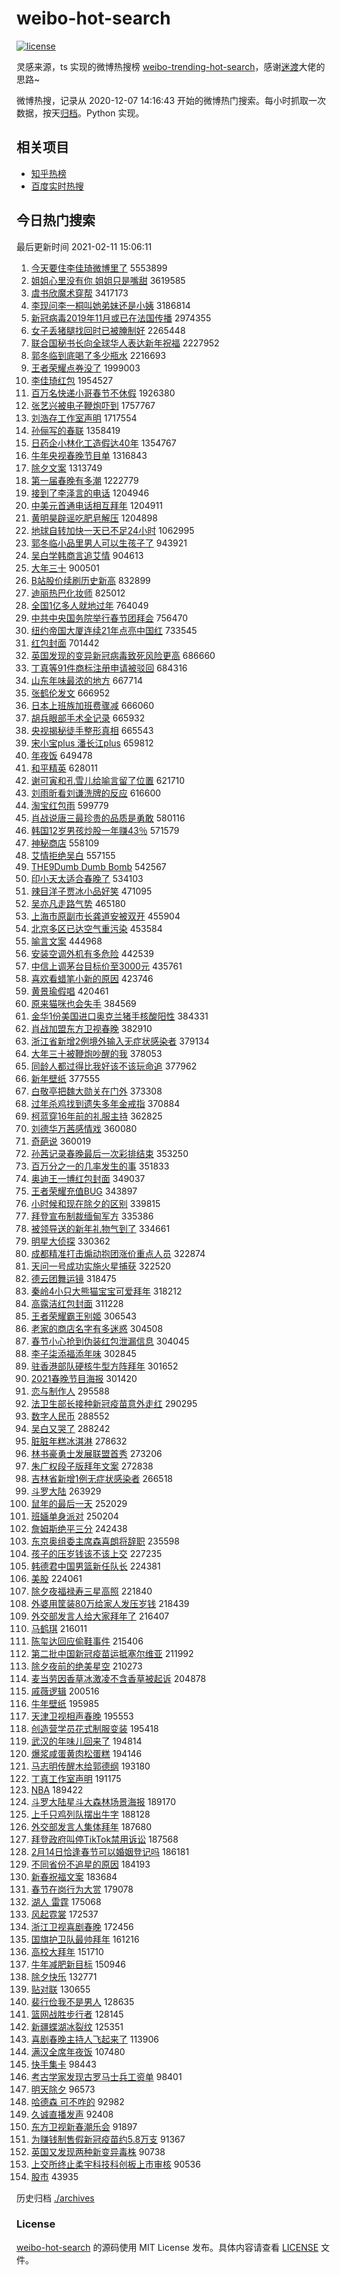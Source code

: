 # weibo-hot-search

[![license](https://img.shields.io/github/license/Arrackisarookie/weibo-hot-search)](https://github.com/Arrackisarookie/weibo-hot-search/blob/master/LICENSE)

灵感来源，ts 实现的微博热搜榜 [weibo-trending-hot-search](https://github.com/justjavac/weibo-trending-hot-search)，感谢[迷渡](https://github.com/justjavac)大佬的思路~

微博热搜，记录从 2020-12-07 14:16:43 开始的微博热门搜索。每小时抓取一次数据，按天[归档](./archives)。Python 实现。

## 相关项目
+ [知乎热榜](https://github.com/Arrackisarookie/zhihu-top-search)
+ [百度实时热搜](https://github.com/Arrackisarookie/baidu-hot-search)

## 今日热门搜索

<!-- Rank Begin -->

最后更新时间 2021-02-11 15:06:11

1. [今天要住李佳琦微博里了](https://s.weibo.com/weibo?q=%E4%BB%8A%E5%A4%A9%E8%A6%81%E4%BD%8F%E6%9D%8E%E4%BD%B3%E7%90%A6%E5%BE%AE%E5%8D%9A%E9%87%8C%E4%BA%86&Refer=top) 5553899
1. [姐姐心里没有你 姐姐只是嘴甜](https://s.weibo.com/weibo?q=%E5%A7%90%E5%A7%90%E5%BF%83%E9%87%8C%E6%B2%A1%E6%9C%89%E4%BD%A0%20%E5%A7%90%E5%A7%90%E5%8F%AA%E6%98%AF%E5%98%B4%E7%94%9C&Refer=top) 3619585
1. [虞书欣魔术穿帮](https://s.weibo.com/weibo?q=%23%E8%99%9E%E4%B9%A6%E6%AC%A3%E9%AD%94%E6%9C%AF%E7%A9%BF%E5%B8%AE%23&Refer=top) 3417173
1. [李现问李一桐叫她弟妹还是小姨](https://s.weibo.com/weibo?q=%E6%9D%8E%E7%8E%B0%E9%97%AE%E6%9D%8E%E4%B8%80%E6%A1%90%E5%8F%AB%E5%A5%B9%E5%BC%9F%E5%A6%B9%E8%BF%98%E6%98%AF%E5%B0%8F%E5%A7%A8&Refer=top) 3186814
1. [新冠病毒2019年11月或已在法国传播](https://s.weibo.com/weibo?q=%23%E6%96%B0%E5%86%A0%E7%97%85%E6%AF%922019%E5%B9%B411%E6%9C%88%E6%88%96%E5%B7%B2%E5%9C%A8%E6%B3%95%E5%9B%BD%E4%BC%A0%E6%92%AD%23&Refer=top) 2974355
1. [女子丢猪腿找回时已被腌制好](https://s.weibo.com/weibo?q=%23%E5%A5%B3%E5%AD%90%E4%B8%A2%E7%8C%AA%E8%85%BF%E6%89%BE%E5%9B%9E%E6%97%B6%E5%B7%B2%E8%A2%AB%E8%85%8C%E5%88%B6%E5%A5%BD%23&Refer=top) 2265448
1. [联合国秘书长向全球华人表达新年祝福](https://s.weibo.com/weibo?q=%23%E8%81%94%E5%90%88%E5%9B%BD%E7%A7%98%E4%B9%A6%E9%95%BF%E5%90%91%E5%85%A8%E7%90%83%E5%8D%8E%E4%BA%BA%E8%A1%A8%E8%BE%BE%E6%96%B0%E5%B9%B4%E7%A5%9D%E7%A6%8F%23&Refer=top) 2227952
1. [郭冬临到底喝了多少瓶水](https://s.weibo.com/weibo?q=%E9%83%AD%E5%86%AC%E4%B8%B4%E5%88%B0%E5%BA%95%E5%96%9D%E4%BA%86%E5%A4%9A%E5%B0%91%E7%93%B6%E6%B0%B4&Refer=top) 2216693
1. [王者荣耀点券没了](https://s.weibo.com/weibo?q=%23%E7%8E%8B%E8%80%85%E8%8D%A3%E8%80%80%E7%82%B9%E5%88%B8%E6%B2%A1%E4%BA%86%23&Refer=top) 1999003
1. [李佳琦红包](https://s.weibo.com/weibo?q=%E6%9D%8E%E4%BD%B3%E7%90%A6%E7%BA%A2%E5%8C%85&Refer=top) 1954527
1. [百万名快递小哥春节不休假](https://s.weibo.com/weibo?q=%23%E7%99%BE%E4%B8%87%E5%90%8D%E5%BF%AB%E9%80%92%E5%B0%8F%E5%93%A5%E6%98%A5%E8%8A%82%E4%B8%8D%E4%BC%91%E5%81%87%23&Refer=top) 1926380
1. [张艺兴被电子鞭炮吓到](https://s.weibo.com/weibo?q=%23%E5%BC%A0%E8%89%BA%E5%85%B4%E8%A2%AB%E7%94%B5%E5%AD%90%E9%9E%AD%E7%82%AE%E5%90%93%E5%88%B0%23&Refer=top) 1757767
1. [刘浩存工作室声明](https://s.weibo.com/weibo?q=%23%E5%88%98%E6%B5%A9%E5%AD%98%E5%B7%A5%E4%BD%9C%E5%AE%A4%E5%A3%B0%E6%98%8E%23&Refer=top) 1717554
1. [孙俪写的春联](https://s.weibo.com/weibo?q=%E5%AD%99%E4%BF%AA%E5%86%99%E7%9A%84%E6%98%A5%E8%81%94&Refer=top) 1358419
1. [日药企小林化工造假达40年](https://s.weibo.com/weibo?q=%23%E6%97%A5%E8%8D%AF%E4%BC%81%E5%B0%8F%E6%9E%97%E5%8C%96%E5%B7%A5%E9%80%A0%E5%81%87%E8%BE%BE40%E5%B9%B4%23&Refer=top) 1354767
1. [牛年央视春晚节目单](https://s.weibo.com/weibo?q=%23%E7%89%9B%E5%B9%B4%E5%A4%AE%E8%A7%86%E6%98%A5%E6%99%9A%E8%8A%82%E7%9B%AE%E5%8D%95%23&Refer=top) 1316843
1. [除夕文案](https://s.weibo.com/weibo?q=%E9%99%A4%E5%A4%95%E6%96%87%E6%A1%88&Refer=top) 1313749
1. [第一届春晚有多潮](https://s.weibo.com/weibo?q=%23%E7%AC%AC%E4%B8%80%E5%B1%8A%E6%98%A5%E6%99%9A%E6%9C%89%E5%A4%9A%E6%BD%AE%23&Refer=top) 1222779
1. [接到了李泽言的电话](https://s.weibo.com/weibo?q=%E6%8E%A5%E5%88%B0%E4%BA%86%E6%9D%8E%E6%B3%BD%E8%A8%80%E7%9A%84%E7%94%B5%E8%AF%9D&Refer=top) 1204946
1. [中美元首通电话相互拜年](https://s.weibo.com/weibo?q=%E4%B8%AD%E7%BE%8E%E5%85%83%E9%A6%96%E9%80%9A%E7%94%B5%E8%AF%9D%E7%9B%B8%E4%BA%92%E6%8B%9C%E5%B9%B4&Refer=top) 1204911
1. [黄明昊辟谣吃肥皂解压](https://s.weibo.com/weibo?q=%E9%BB%84%E6%98%8E%E6%98%8A%E8%BE%9F%E8%B0%A3%E5%90%83%E8%82%A5%E7%9A%82%E8%A7%A3%E5%8E%8B&Refer=top) 1204898
1. [地球自转加快一天已不足24小时](https://s.weibo.com/weibo?q=%23%E5%9C%B0%E7%90%83%E8%87%AA%E8%BD%AC%E5%8A%A0%E5%BF%AB%E4%B8%80%E5%A4%A9%E5%B7%B2%E4%B8%8D%E8%B6%B324%E5%B0%8F%E6%97%B6%23&Refer=top) 1062995
1. [郭冬临小品里男人可以生孩子了](https://s.weibo.com/weibo?q=%23%E9%83%AD%E5%86%AC%E4%B8%B4%E5%B0%8F%E5%93%81%E9%87%8C%E7%94%B7%E4%BA%BA%E5%8F%AF%E4%BB%A5%E7%94%9F%E5%AD%A9%E5%AD%90%E4%BA%86%23&Refer=top) 943921
1. [吴白学韩商言追艾情](https://s.weibo.com/weibo?q=%E5%90%B4%E7%99%BD%E5%AD%A6%E9%9F%A9%E5%95%86%E8%A8%80%E8%BF%BD%E8%89%BE%E6%83%85&Refer=top) 904613
1. [大年三十](https://s.weibo.com/weibo?q=%E5%A4%A7%E5%B9%B4%E4%B8%89%E5%8D%81&Refer=top) 900501
1. [B站股价续刷历史新高](https://s.weibo.com/weibo?q=B%E7%AB%99%E8%82%A1%E4%BB%B7%E7%BB%AD%E5%88%B7%E5%8E%86%E5%8F%B2%E6%96%B0%E9%AB%98&Refer=top) 832899
1. [迪丽热巴化妆师](https://s.weibo.com/weibo?q=%23%E8%BF%AA%E4%B8%BD%E7%83%AD%E5%B7%B4%E5%8C%96%E5%A6%86%E5%B8%88%23&Refer=top) 825012
1. [全国1亿多人就地过年](https://s.weibo.com/weibo?q=%23%E5%85%A8%E5%9B%BD1%E4%BA%BF%E5%A4%9A%E4%BA%BA%E5%B0%B1%E5%9C%B0%E8%BF%87%E5%B9%B4%23&Refer=top) 764049
1. [中共中央国务院举行春节团拜会](https://s.weibo.com/weibo?q=%23%E4%B8%AD%E5%85%B1%E4%B8%AD%E5%A4%AE%E5%9B%BD%E5%8A%A1%E9%99%A2%E4%B8%BE%E8%A1%8C%E6%98%A5%E8%8A%82%E5%9B%A2%E6%8B%9C%E4%BC%9A%23&Refer=top) 756470
1. [纽约帝国大厦连续21年点亮中国红](https://s.weibo.com/weibo?q=%23%E7%BA%BD%E7%BA%A6%E5%B8%9D%E5%9B%BD%E5%A4%A7%E5%8E%A6%E8%BF%9E%E7%BB%AD21%E5%B9%B4%E7%82%B9%E4%BA%AE%E4%B8%AD%E5%9B%BD%E7%BA%A2%23&Refer=top) 733545
1. [红包封面](https://s.weibo.com/weibo?q=%E7%BA%A2%E5%8C%85%E5%B0%81%E9%9D%A2&Refer=top) 701442
1. [英国发现的变异新冠病毒致死风险更高](https://s.weibo.com/weibo?q=%23%E8%8B%B1%E5%9B%BD%E5%8F%91%E7%8E%B0%E7%9A%84%E5%8F%98%E5%BC%82%E6%96%B0%E5%86%A0%E7%97%85%E6%AF%92%E8%87%B4%E6%AD%BB%E9%A3%8E%E9%99%A9%E6%9B%B4%E9%AB%98%23&Refer=top) 686660
1. [丁真等91件商标注册申请被驳回](https://s.weibo.com/weibo?q=%23%E4%B8%81%E7%9C%9F%E7%AD%8991%E4%BB%B6%E5%95%86%E6%A0%87%E6%B3%A8%E5%86%8C%E7%94%B3%E8%AF%B7%E8%A2%AB%E9%A9%B3%E5%9B%9E%23&Refer=top) 684316
1. [山东年味最浓的地方](https://s.weibo.com/weibo?q=%23%E5%B1%B1%E4%B8%9C%E5%B9%B4%E5%91%B3%E6%9C%80%E6%B5%93%E7%9A%84%E5%9C%B0%E6%96%B9%23&Refer=top) 667714
1. [张鹤伦发文](https://s.weibo.com/weibo?q=%23%E5%BC%A0%E9%B9%A4%E4%BC%A6%E5%8F%91%E6%96%87%23&Refer=top) 666952
1. [日本上班族加班费骤减](https://s.weibo.com/weibo?q=%23%E6%97%A5%E6%9C%AC%E4%B8%8A%E7%8F%AD%E6%97%8F%E5%8A%A0%E7%8F%AD%E8%B4%B9%E9%AA%A4%E5%87%8F%23&Refer=top) 666060
1. [胡兵眼部手术全记录](https://s.weibo.com/weibo?q=%23%E8%83%A1%E5%85%B5%E7%9C%BC%E9%83%A8%E6%89%8B%E6%9C%AF%E5%85%A8%E8%AE%B0%E5%BD%95%23&Refer=top) 665932
1. [央视揭秘徒手整形真相](https://s.weibo.com/weibo?q=%23%E5%A4%AE%E8%A7%86%E6%8F%AD%E7%A7%98%E5%BE%92%E6%89%8B%E6%95%B4%E5%BD%A2%E7%9C%9F%E7%9B%B8%23&Refer=top) 665543
1. [宋小宝plus 潘长江plus](https://s.weibo.com/weibo?q=%E5%AE%8B%E5%B0%8F%E5%AE%9Dplus%20%E6%BD%98%E9%95%BF%E6%B1%9Fplus&Refer=top) 659812
1. [年夜饭](https://s.weibo.com/weibo?q=%E5%B9%B4%E5%A4%9C%E9%A5%AD&Refer=top) 649478
1. [和平精英](https://s.weibo.com/weibo?q=%E5%92%8C%E5%B9%B3%E7%B2%BE%E8%8B%B1&Refer=top) 628011
1. [谢可寅和孔雪儿给喻言留了位置](https://s.weibo.com/weibo?q=%23%E8%B0%A2%E5%8F%AF%E5%AF%85%E5%92%8C%E5%AD%94%E9%9B%AA%E5%84%BF%E7%BB%99%E5%96%BB%E8%A8%80%E7%95%99%E4%BA%86%E4%BD%8D%E7%BD%AE%23&Refer=top) 621710
1. [刘雨昕看刘谦洗牌的反应](https://s.weibo.com/weibo?q=%23%E5%88%98%E9%9B%A8%E6%98%95%E7%9C%8B%E5%88%98%E8%B0%A6%E6%B4%97%E7%89%8C%E7%9A%84%E5%8F%8D%E5%BA%94%23&Refer=top) 616600
1. [淘宝红包雨](https://s.weibo.com/weibo?q=%E6%B7%98%E5%AE%9D%E7%BA%A2%E5%8C%85%E9%9B%A8&Refer=top) 599779
1. [肖战说唐三最珍贵的品质是勇敢](https://s.weibo.com/weibo?q=%E8%82%96%E6%88%98%E8%AF%B4%E5%94%90%E4%B8%89%E6%9C%80%E7%8F%8D%E8%B4%B5%E7%9A%84%E5%93%81%E8%B4%A8%E6%98%AF%E5%8B%87%E6%95%A2&Refer=top) 580116
1. [韩国12岁男孩炒股一年赚43％](https://s.weibo.com/weibo?q=%23%E9%9F%A9%E5%9B%BD12%E5%B2%81%E7%94%B7%E5%AD%A9%E7%82%92%E8%82%A1%E4%B8%80%E5%B9%B4%E8%B5%9A43%EF%BC%85%23&Refer=top) 571579
1. [神秘商店](https://s.weibo.com/weibo?q=%E7%A5%9E%E7%A7%98%E5%95%86%E5%BA%97&Refer=top) 558109
1. [艾情拒绝吴白](https://s.weibo.com/weibo?q=%23%E8%89%BE%E6%83%85%E6%8B%92%E7%BB%9D%E5%90%B4%E7%99%BD%23&Refer=top) 557155
1. [THE9Dumb Dumb Bomb](https://s.weibo.com/weibo?q=THE9Dumb%20Dumb%20Bomb&Refer=top) 542567
1. [印小天太适合春晚了](https://s.weibo.com/weibo?q=%E5%8D%B0%E5%B0%8F%E5%A4%A9%E5%A4%AA%E9%80%82%E5%90%88%E6%98%A5%E6%99%9A%E4%BA%86&Refer=top) 534103
1. [辣目洋子贾冰小品好笑](https://s.weibo.com/weibo?q=%23%E8%BE%A3%E7%9B%AE%E6%B4%8B%E5%AD%90%E8%B4%BE%E5%86%B0%E5%B0%8F%E5%93%81%E5%A5%BD%E7%AC%91%23&Refer=top) 471095
1. [吴亦凡走路气势](https://s.weibo.com/weibo?q=%23%E5%90%B4%E4%BA%A6%E5%87%A1%E8%B5%B0%E8%B7%AF%E6%B0%94%E5%8A%BF%23&Refer=top) 465180
1. [上海市原副市长龚道安被双开](https://s.weibo.com/weibo?q=%E4%B8%8A%E6%B5%B7%E5%B8%82%E5%8E%9F%E5%89%AF%E5%B8%82%E9%95%BF%E9%BE%9A%E9%81%93%E5%AE%89%E8%A2%AB%E5%8F%8C%E5%BC%80&Refer=top) 455904
1. [北京多区已达空气重污染](https://s.weibo.com/weibo?q=%23%E5%8C%97%E4%BA%AC%E5%A4%9A%E5%8C%BA%E5%B7%B2%E8%BE%BE%E7%A9%BA%E6%B0%94%E9%87%8D%E6%B1%A1%E6%9F%93%23&Refer=top) 453584
1. [喻言文案](https://s.weibo.com/weibo?q=%23%E5%96%BB%E8%A8%80%E6%96%87%E6%A1%88%23&Refer=top) 444968
1. [安装空调外机有多危险](https://s.weibo.com/weibo?q=%23%E5%AE%89%E8%A3%85%E7%A9%BA%E8%B0%83%E5%A4%96%E6%9C%BA%E6%9C%89%E5%A4%9A%E5%8D%B1%E9%99%A9%23&Refer=top) 442539
1. [中信上调茅台目标价至3000元](https://s.weibo.com/weibo?q=%23%E4%B8%AD%E4%BF%A1%E4%B8%8A%E8%B0%83%E8%8C%85%E5%8F%B0%E7%9B%AE%E6%A0%87%E4%BB%B7%E8%87%B33000%E5%85%83%23&Refer=top) 435761
1. [喜欢看蜡笔小新的原因](https://s.weibo.com/weibo?q=%23%E5%96%9C%E6%AC%A2%E7%9C%8B%E8%9C%A1%E7%AC%94%E5%B0%8F%E6%96%B0%E7%9A%84%E5%8E%9F%E5%9B%A0%23&Refer=top) 423746
1. [黄景瑜假唱](https://s.weibo.com/weibo?q=%23%E9%BB%84%E6%99%AF%E7%91%9C%E5%81%87%E5%94%B1%23&Refer=top) 420461
1. [原来猫咪也会失手](https://s.weibo.com/weibo?q=%23%E5%8E%9F%E6%9D%A5%E7%8C%AB%E5%92%AA%E4%B9%9F%E4%BC%9A%E5%A4%B1%E6%89%8B%23&Refer=top) 384569
1. [金华1份美国进口奥克兰猪手核酸阳性](https://s.weibo.com/weibo?q=%23%E9%87%91%E5%8D%8E1%E4%BB%BD%E7%BE%8E%E5%9B%BD%E8%BF%9B%E5%8F%A3%E5%A5%A5%E5%85%8B%E5%85%B0%E7%8C%AA%E6%89%8B%E6%A0%B8%E9%85%B8%E9%98%B3%E6%80%A7%23&Refer=top) 384331
1. [肖战加盟东方卫视春晚](https://s.weibo.com/weibo?q=%23%E8%82%96%E6%88%98%E5%8A%A0%E7%9B%9F%E4%B8%9C%E6%96%B9%E5%8D%AB%E8%A7%86%E6%98%A5%E6%99%9A%23&Refer=top) 382910
1. [浙江省新增2例境外输入无症状感染者](https://s.weibo.com/weibo?q=%23%E6%B5%99%E6%B1%9F%E7%9C%81%E6%96%B0%E5%A2%9E2%E4%BE%8B%E5%A2%83%E5%A4%96%E8%BE%93%E5%85%A5%E6%97%A0%E7%97%87%E7%8A%B6%E6%84%9F%E6%9F%93%E8%80%85%23&Refer=top) 379134
1. [大年三十被鞭炮吵醒的我](https://s.weibo.com/weibo?q=%23%E5%A4%A7%E5%B9%B4%E4%B8%89%E5%8D%81%E8%A2%AB%E9%9E%AD%E7%82%AE%E5%90%B5%E9%86%92%E7%9A%84%E6%88%91%23&Refer=top) 378053
1. [同龄人都过得比我好该不该玩命追](https://s.weibo.com/weibo?q=%23%E5%90%8C%E9%BE%84%E4%BA%BA%E9%83%BD%E8%BF%87%E5%BE%97%E6%AF%94%E6%88%91%E5%A5%BD%E8%AF%A5%E4%B8%8D%E8%AF%A5%E7%8E%A9%E5%91%BD%E8%BF%BD%23&Refer=top) 377962
1. [新年壁纸](https://s.weibo.com/weibo?q=%E6%96%B0%E5%B9%B4%E5%A3%81%E7%BA%B8&Refer=top) 377555
1. [白敬亭把魏大勋关在门外](https://s.weibo.com/weibo?q=%23%E7%99%BD%E6%95%AC%E4%BA%AD%E6%8A%8A%E9%AD%8F%E5%A4%A7%E5%8B%8B%E5%85%B3%E5%9C%A8%E9%97%A8%E5%A4%96%23&Refer=top) 373308
1. [过年杀鸡找到遗失多年金戒指](https://s.weibo.com/weibo?q=%23%E8%BF%87%E5%B9%B4%E6%9D%80%E9%B8%A1%E6%89%BE%E5%88%B0%E9%81%97%E5%A4%B1%E5%A4%9A%E5%B9%B4%E9%87%91%E6%88%92%E6%8C%87%23&Refer=top) 370884
1. [柯蓝穿16年前的礼服主持](https://s.weibo.com/weibo?q=%23%E6%9F%AF%E8%93%9D%E7%A9%BF16%E5%B9%B4%E5%89%8D%E7%9A%84%E7%A4%BC%E6%9C%8D%E4%B8%BB%E6%8C%81%23&Refer=top) 362825
1. [刘德华万茜感情戏](https://s.weibo.com/weibo?q=%23%E5%88%98%E5%BE%B7%E5%8D%8E%E4%B8%87%E8%8C%9C%E6%84%9F%E6%83%85%E6%88%8F%23&Refer=top) 360080
1. [奇葩说](https://s.weibo.com/weibo?q=%E5%A5%87%E8%91%A9%E8%AF%B4&Refer=top) 360019
1. [孙茜记录春晚最后一次彩排结束](https://s.weibo.com/weibo?q=%23%E5%AD%99%E8%8C%9C%E8%AE%B0%E5%BD%95%E6%98%A5%E6%99%9A%E6%9C%80%E5%90%8E%E4%B8%80%E6%AC%A1%E5%BD%A9%E6%8E%92%E7%BB%93%E6%9D%9F%23&Refer=top) 353250
1. [百万分之一的几率发生的事](https://s.weibo.com/weibo?q=%23%E7%99%BE%E4%B8%87%E5%88%86%E4%B9%8B%E4%B8%80%E7%9A%84%E5%87%A0%E7%8E%87%E5%8F%91%E7%94%9F%E7%9A%84%E4%BA%8B%23&Refer=top) 351833
1. [奥迪王一博红包封面](https://s.weibo.com/weibo?q=%23%E5%A5%A5%E8%BF%AA%E7%8E%8B%E4%B8%80%E5%8D%9A%E7%BA%A2%E5%8C%85%E5%B0%81%E9%9D%A2%23&Refer=top) 349037
1. [王者荣耀充值BUG](https://s.weibo.com/weibo?q=%E7%8E%8B%E8%80%85%E8%8D%A3%E8%80%80%E5%85%85%E5%80%BCBUG&Refer=top) 343897
1. [小时候和现在除夕的区别](https://s.weibo.com/weibo?q=%23%E5%B0%8F%E6%97%B6%E5%80%99%E5%92%8C%E7%8E%B0%E5%9C%A8%E9%99%A4%E5%A4%95%E7%9A%84%E5%8C%BA%E5%88%AB%23&Refer=top) 339815
1. [拜登宣布制裁缅甸军方](https://s.weibo.com/weibo?q=%23%E6%8B%9C%E7%99%BB%E5%AE%A3%E5%B8%83%E5%88%B6%E8%A3%81%E7%BC%85%E7%94%B8%E5%86%9B%E6%96%B9%23&Refer=top) 335386
1. [被领导送的新年礼物气到了](https://s.weibo.com/weibo?q=%23%E8%A2%AB%E9%A2%86%E5%AF%BC%E9%80%81%E7%9A%84%E6%96%B0%E5%B9%B4%E7%A4%BC%E7%89%A9%E6%B0%94%E5%88%B0%E4%BA%86%23&Refer=top) 334661
1. [明星大侦探](https://s.weibo.com/weibo?q=%E6%98%8E%E6%98%9F%E5%A4%A7%E4%BE%A6%E6%8E%A2&Refer=top) 330362
1. [成都精准打击煽动抱团涨价重点人员](https://s.weibo.com/weibo?q=%E6%88%90%E9%83%BD%E7%B2%BE%E5%87%86%E6%89%93%E5%87%BB%E7%85%BD%E5%8A%A8%E6%8A%B1%E5%9B%A2%E6%B6%A8%E4%BB%B7%E9%87%8D%E7%82%B9%E4%BA%BA%E5%91%98&Refer=top) 322874
1. [天问一号成功实施火星捕获](https://s.weibo.com/weibo?q=%23%E5%A4%A9%E9%97%AE%E4%B8%80%E5%8F%B7%E6%88%90%E5%8A%9F%E5%AE%9E%E6%96%BD%E7%81%AB%E6%98%9F%E6%8D%95%E8%8E%B7%23&Refer=top) 322520
1. [德云团舞运镜](https://s.weibo.com/weibo?q=%23%E5%BE%B7%E4%BA%91%E5%9B%A2%E8%88%9E%E8%BF%90%E9%95%9C%23&Refer=top) 318475
1. [秦岭4小只大熊猫宝宝可爱拜年](https://s.weibo.com/weibo?q=%23%E7%A7%A6%E5%B2%AD4%E5%B0%8F%E5%8F%AA%E5%A4%A7%E7%86%8A%E7%8C%AB%E5%AE%9D%E5%AE%9D%E5%8F%AF%E7%88%B1%E6%8B%9C%E5%B9%B4%23&Refer=top) 318212
1. [高露洁红包封面](https://s.weibo.com/weibo?q=%23%E9%AB%98%E9%9C%B2%E6%B4%81%E7%BA%A2%E5%8C%85%E5%B0%81%E9%9D%A2%23&Refer=top) 311228
1. [王者荣耀霸王别姬](https://s.weibo.com/weibo?q=%E7%8E%8B%E8%80%85%E8%8D%A3%E8%80%80%E9%9C%B8%E7%8E%8B%E5%88%AB%E5%A7%AC&Refer=top) 306543
1. [老家的商店名字有多迷惑](https://s.weibo.com/weibo?q=%23%E8%80%81%E5%AE%B6%E7%9A%84%E5%95%86%E5%BA%97%E5%90%8D%E5%AD%97%E6%9C%89%E5%A4%9A%E8%BF%B7%E6%83%91%23&Refer=top) 304508
1. [春节小心抢到伪装红包泄漏信息](https://s.weibo.com/weibo?q=%23%E6%98%A5%E8%8A%82%E5%B0%8F%E5%BF%83%E6%8A%A2%E5%88%B0%E4%BC%AA%E8%A3%85%E7%BA%A2%E5%8C%85%E6%B3%84%E6%BC%8F%E4%BF%A1%E6%81%AF%23&Refer=top) 304045
1. [李子柒添福添年味](https://s.weibo.com/weibo?q=%23%E6%9D%8E%E5%AD%90%E6%9F%92%E6%B7%BB%E7%A6%8F%E6%B7%BB%E5%B9%B4%E5%91%B3%23&Refer=top) 302845
1. [驻香港部队硬核牛型方阵拜年](https://s.weibo.com/weibo?q=%23%E9%A9%BB%E9%A6%99%E6%B8%AF%E9%83%A8%E9%98%9F%E7%A1%AC%E6%A0%B8%E7%89%9B%E5%9E%8B%E6%96%B9%E9%98%B5%E6%8B%9C%E5%B9%B4%23&Refer=top) 301652
1. [2021春晚节目海报](https://s.weibo.com/weibo?q=%232021%E6%98%A5%E6%99%9A%E8%8A%82%E7%9B%AE%E6%B5%B7%E6%8A%A5%23&Refer=top) 301420
1. [恋与制作人](https://s.weibo.com/weibo?q=%E6%81%8B%E4%B8%8E%E5%88%B6%E4%BD%9C%E4%BA%BA&Refer=top) 295588
1. [法卫生部长接种新冠疫苗意外走红](https://s.weibo.com/weibo?q=%23%E6%B3%95%E5%8D%AB%E7%94%9F%E9%83%A8%E9%95%BF%E6%8E%A5%E7%A7%8D%E6%96%B0%E5%86%A0%E7%96%AB%E8%8B%97%E6%84%8F%E5%A4%96%E8%B5%B0%E7%BA%A2%23&Refer=top) 290295
1. [数字人民币](https://s.weibo.com/weibo?q=%E6%95%B0%E5%AD%97%E4%BA%BA%E6%B0%91%E5%B8%81&Refer=top) 288552
1. [吴白又哭了](https://s.weibo.com/weibo?q=%23%E5%90%B4%E7%99%BD%E5%8F%88%E5%93%AD%E4%BA%86%23&Refer=top) 288242
1. [脏脏年糕冰淇淋](https://s.weibo.com/weibo?q=%23%E8%84%8F%E8%84%8F%E5%B9%B4%E7%B3%95%E5%86%B0%E6%B7%87%E6%B7%8B%23&Refer=top) 278632
1. [林书豪勇士发展联盟首秀](https://s.weibo.com/weibo?q=%E6%9E%97%E4%B9%A6%E8%B1%AA%E5%8B%87%E5%A3%AB%E5%8F%91%E5%B1%95%E8%81%94%E7%9B%9F%E9%A6%96%E7%A7%80&Refer=top) 273206
1. [朱广权段子版拜年文案](https://s.weibo.com/weibo?q=%23%E6%9C%B1%E5%B9%BF%E6%9D%83%E6%AE%B5%E5%AD%90%E7%89%88%E6%8B%9C%E5%B9%B4%E6%96%87%E6%A1%88%23&Refer=top) 272838
1. [吉林省新增1例无症状感染者](https://s.weibo.com/weibo?q=%E5%90%89%E6%9E%97%E7%9C%81%E6%96%B0%E5%A2%9E1%E4%BE%8B%E6%97%A0%E7%97%87%E7%8A%B6%E6%84%9F%E6%9F%93%E8%80%85&Refer=top) 266518
1. [斗罗大陆](https://s.weibo.com/weibo?q=%E6%96%97%E7%BD%97%E5%A4%A7%E9%99%86&Refer=top) 263929
1. [鼠年的最后一天](https://s.weibo.com/weibo?q=%23%E9%BC%A0%E5%B9%B4%E7%9A%84%E6%9C%80%E5%90%8E%E4%B8%80%E5%A4%A9%23&Refer=top) 252029
1. [班婳单身派对](https://s.weibo.com/weibo?q=%E7%8F%AD%E5%A9%B3%E5%8D%95%E8%BA%AB%E6%B4%BE%E5%AF%B9&Refer=top) 250204
1. [詹姆斯绝平三分](https://s.weibo.com/weibo?q=%E8%A9%B9%E5%A7%86%E6%96%AF%E7%BB%9D%E5%B9%B3%E4%B8%89%E5%88%86&Refer=top) 242438
1. [东京奥组委主席森喜朗将辞职](https://s.weibo.com/weibo?q=%E4%B8%9C%E4%BA%AC%E5%A5%A5%E7%BB%84%E5%A7%94%E4%B8%BB%E5%B8%AD%E6%A3%AE%E5%96%9C%E6%9C%97%E5%B0%86%E8%BE%9E%E8%81%8C&Refer=top) 235598
1. [孩子的压岁钱该不该上交](https://s.weibo.com/weibo?q=%23%E5%AD%A9%E5%AD%90%E7%9A%84%E5%8E%8B%E5%B2%81%E9%92%B1%E8%AF%A5%E4%B8%8D%E8%AF%A5%E4%B8%8A%E4%BA%A4%23&Refer=top) 227235
1. [韩德君中国男篮新任队长](https://s.weibo.com/weibo?q=%E9%9F%A9%E5%BE%B7%E5%90%9B%E4%B8%AD%E5%9B%BD%E7%94%B7%E7%AF%AE%E6%96%B0%E4%BB%BB%E9%98%9F%E9%95%BF&Refer=top) 224381
1. [美股](https://s.weibo.com/weibo?q=%E7%BE%8E%E8%82%A1&Refer=top) 224061
1. [除夕夜福禄寿三星高照](https://s.weibo.com/weibo?q=%23%E9%99%A4%E5%A4%95%E5%A4%9C%E7%A6%8F%E7%A6%84%E5%AF%BF%E4%B8%89%E6%98%9F%E9%AB%98%E7%85%A7%23&Refer=top) 221840
1. [外婆用筐装80万给家人发压岁钱](https://s.weibo.com/weibo?q=%23%E5%A4%96%E5%A9%86%E7%94%A8%E7%AD%90%E8%A3%8580%E4%B8%87%E7%BB%99%E5%AE%B6%E4%BA%BA%E5%8F%91%E5%8E%8B%E5%B2%81%E9%92%B1%23&Refer=top) 218439
1. [外交部发言人给大家拜年了](https://s.weibo.com/weibo?q=%E5%A4%96%E4%BA%A4%E9%83%A8%E5%8F%91%E8%A8%80%E4%BA%BA%E7%BB%99%E5%A4%A7%E5%AE%B6%E6%8B%9C%E5%B9%B4%E4%BA%86&Refer=top) 216407
1. [马鹤琪](https://s.weibo.com/weibo?q=%E9%A9%AC%E9%B9%A4%E7%90%AA&Refer=top) 216011
1. [陈玺达回应偷鞋事件](https://s.weibo.com/weibo?q=%23%E9%99%88%E7%8E%BA%E8%BE%BE%E5%9B%9E%E5%BA%94%E5%81%B7%E9%9E%8B%E4%BA%8B%E4%BB%B6%23&Refer=top) 215406
1. [第二批中国新冠疫苗运抵塞尔维亚](https://s.weibo.com/weibo?q=%E7%AC%AC%E4%BA%8C%E6%89%B9%E4%B8%AD%E5%9B%BD%E6%96%B0%E5%86%A0%E7%96%AB%E8%8B%97%E8%BF%90%E6%8A%B5%E5%A1%9E%E5%B0%94%E7%BB%B4%E4%BA%9A&Refer=top) 211992
1. [除夕夜前的绝美星空](https://s.weibo.com/weibo?q=%23%E9%99%A4%E5%A4%95%E5%A4%9C%E5%89%8D%E7%9A%84%E7%BB%9D%E7%BE%8E%E6%98%9F%E7%A9%BA%23&Refer=top) 210273
1. [麦当劳因香草冰激凌不含香草被起诉](https://s.weibo.com/weibo?q=%23%E9%BA%A6%E5%BD%93%E5%8A%B3%E5%9B%A0%E9%A6%99%E8%8D%89%E5%86%B0%E6%BF%80%E5%87%8C%E4%B8%8D%E5%90%AB%E9%A6%99%E8%8D%89%E8%A2%AB%E8%B5%B7%E8%AF%89%23&Refer=top) 204878
1. [戚薇逻辑](https://s.weibo.com/weibo?q=%23%E6%88%9A%E8%96%87%E9%80%BB%E8%BE%91%23&Refer=top) 200516
1. [牛年壁纸](https://s.weibo.com/weibo?q=%E7%89%9B%E5%B9%B4%E5%A3%81%E7%BA%B8&Refer=top) 195985
1. [天津卫视相声春晚](https://s.weibo.com/weibo?q=%23%E5%A4%A9%E6%B4%A5%E5%8D%AB%E8%A7%86%E7%9B%B8%E5%A3%B0%E6%98%A5%E6%99%9A%23&Refer=top) 195553
1. [创造营学员花式制服变装](https://s.weibo.com/weibo?q=%23%E5%88%9B%E9%80%A0%E8%90%A5%E5%AD%A6%E5%91%98%E8%8A%B1%E5%BC%8F%E5%88%B6%E6%9C%8D%E5%8F%98%E8%A3%85%23&Refer=top) 195418
1. [武汉的年味儿回来了](https://s.weibo.com/weibo?q=%23%E6%AD%A6%E6%B1%89%E7%9A%84%E5%B9%B4%E5%91%B3%E5%84%BF%E5%9B%9E%E6%9D%A5%E4%BA%86%23&Refer=top) 194814
1. [爆浆咸蛋黄肉松蛋糕](https://s.weibo.com/weibo?q=%23%E7%88%86%E6%B5%86%E5%92%B8%E8%9B%8B%E9%BB%84%E8%82%89%E6%9D%BE%E8%9B%8B%E7%B3%95%23&Refer=top) 194146
1. [马志明传醒木给郭德纲](https://s.weibo.com/weibo?q=%23%E9%A9%AC%E5%BF%97%E6%98%8E%E4%BC%A0%E9%86%92%E6%9C%A8%E7%BB%99%E9%83%AD%E5%BE%B7%E7%BA%B2%23&Refer=top) 193180
1. [丁真工作室声明](https://s.weibo.com/weibo?q=%E4%B8%81%E7%9C%9F%E5%B7%A5%E4%BD%9C%E5%AE%A4%E5%A3%B0%E6%98%8E&Refer=top) 191175
1. [NBA](https://s.weibo.com/weibo?q=NBA&Refer=top) 189422
1. [斗罗大陆星斗大森林场景海报](https://s.weibo.com/weibo?q=%23%E6%96%97%E7%BD%97%E5%A4%A7%E9%99%86%E6%98%9F%E6%96%97%E5%A4%A7%E6%A3%AE%E6%9E%97%E5%9C%BA%E6%99%AF%E6%B5%B7%E6%8A%A5%23&Refer=top) 189170
1. [上千只鸡列队摆出牛字](https://s.weibo.com/weibo?q=%23%E4%B8%8A%E5%8D%83%E5%8F%AA%E9%B8%A1%E5%88%97%E9%98%9F%E6%91%86%E5%87%BA%E7%89%9B%E5%AD%97%23&Refer=top) 188128
1. [外交部发言人集体拜年](https://s.weibo.com/weibo?q=%E5%A4%96%E4%BA%A4%E9%83%A8%E5%8F%91%E8%A8%80%E4%BA%BA%E9%9B%86%E4%BD%93%E6%8B%9C%E5%B9%B4&Refer=top) 187680
1. [拜登政府叫停TikTok禁用诉讼](https://s.weibo.com/weibo?q=%23%E6%8B%9C%E7%99%BB%E6%94%BF%E5%BA%9C%E5%8F%AB%E5%81%9CTikTok%E7%A6%81%E7%94%A8%E8%AF%89%E8%AE%BC%23&Refer=top) 187568
1. [2月14日恰逢春节可以婚姻登记吗](https://s.weibo.com/weibo?q=%232%E6%9C%8814%E6%97%A5%E6%81%B0%E9%80%A2%E6%98%A5%E8%8A%82%E5%8F%AF%E4%BB%A5%E5%A9%9A%E5%A7%BB%E7%99%BB%E8%AE%B0%E5%90%97%23&Refer=top) 186181
1. [不同省份不追星的原因](https://s.weibo.com/weibo?q=%23%E4%B8%8D%E5%90%8C%E7%9C%81%E4%BB%BD%E4%B8%8D%E8%BF%BD%E6%98%9F%E7%9A%84%E5%8E%9F%E5%9B%A0%23&Refer=top) 184193
1. [新春祝福文案](https://s.weibo.com/weibo?q=%23%E6%96%B0%E6%98%A5%E7%A5%9D%E7%A6%8F%E6%96%87%E6%A1%88%23&Refer=top) 183684
1. [春节在岗行为大赏](https://s.weibo.com/weibo?q=%23%E6%98%A5%E8%8A%82%E5%9C%A8%E5%B2%97%E8%A1%8C%E4%B8%BA%E5%A4%A7%E8%B5%8F%23&Refer=top) 179078
1. [湖人 雷霆](https://s.weibo.com/weibo?q=%E6%B9%96%E4%BA%BA%20%E9%9B%B7%E9%9C%86&Refer=top) 175068
1. [风起霓裳](https://s.weibo.com/weibo?q=%E9%A3%8E%E8%B5%B7%E9%9C%93%E8%A3%B3&Refer=top) 172537
1. [浙江卫视喜剧春晚](https://s.weibo.com/weibo?q=%23%E6%B5%99%E6%B1%9F%E5%8D%AB%E8%A7%86%E5%96%9C%E5%89%A7%E6%98%A5%E6%99%9A%23&Refer=top) 172456
1. [国旗护卫队最帅拜年](https://s.weibo.com/weibo?q=%E5%9B%BD%E6%97%97%E6%8A%A4%E5%8D%AB%E9%98%9F%E6%9C%80%E5%B8%85%E6%8B%9C%E5%B9%B4&Refer=top) 161216
1. [高校大拜年](https://s.weibo.com/weibo?q=%23%E9%AB%98%E6%A0%A1%E5%A4%A7%E6%8B%9C%E5%B9%B4%23&Refer=top) 151710
1. [牛年减肥新目标](https://s.weibo.com/weibo?q=%23%E7%89%9B%E5%B9%B4%E5%87%8F%E8%82%A5%E6%96%B0%E7%9B%AE%E6%A0%87%23&Refer=top) 150946
1. [除夕快乐](https://s.weibo.com/weibo?q=%E9%99%A4%E5%A4%95%E5%BF%AB%E4%B9%90&Refer=top) 132771
1. [贴对联](https://s.weibo.com/weibo?q=%E8%B4%B4%E5%AF%B9%E8%81%94&Refer=top) 130655
1. [裴行俭我不是男人](https://s.weibo.com/weibo?q=%23%E8%A3%B4%E8%A1%8C%E4%BF%AD%E6%88%91%E4%B8%8D%E6%98%AF%E7%94%B7%E4%BA%BA%23&Refer=top) 128635
1. [篮网战胜步行者](https://s.weibo.com/weibo?q=%E7%AF%AE%E7%BD%91%E6%88%98%E8%83%9C%E6%AD%A5%E8%A1%8C%E8%80%85&Refer=top) 128145
1. [新疆蝶湖冰裂纹](https://s.weibo.com/weibo?q=%E6%96%B0%E7%96%86%E8%9D%B6%E6%B9%96%E5%86%B0%E8%A3%82%E7%BA%B9&Refer=top) 125351
1. [喜剧春晚主持人飞起来了](https://s.weibo.com/weibo?q=%E5%96%9C%E5%89%A7%E6%98%A5%E6%99%9A%E4%B8%BB%E6%8C%81%E4%BA%BA%E9%A3%9E%E8%B5%B7%E6%9D%A5%E4%BA%86&Refer=top) 113906
1. [满汉全席年夜饭](https://s.weibo.com/weibo?q=%23%E6%BB%A1%E6%B1%89%E5%85%A8%E5%B8%AD%E5%B9%B4%E5%A4%9C%E9%A5%AD%23&Refer=top) 107480
1. [快手集卡](https://s.weibo.com/weibo?q=%E5%BF%AB%E6%89%8B%E9%9B%86%E5%8D%A1&Refer=top) 98443
1. [考古学家发现古罗马士兵工资单](https://s.weibo.com/weibo?q=%E8%80%83%E5%8F%A4%E5%AD%A6%E5%AE%B6%E5%8F%91%E7%8E%B0%E5%8F%A4%E7%BD%97%E9%A9%AC%E5%A3%AB%E5%85%B5%E5%B7%A5%E8%B5%84%E5%8D%95&Refer=top) 98401
1. [明天除夕](https://s.weibo.com/weibo?q=%23%E6%98%8E%E5%A4%A9%E9%99%A4%E5%A4%95%23&Refer=top) 96573
1. [哈德森 可不咋的](https://s.weibo.com/weibo?q=%E5%93%88%E5%BE%B7%E6%A3%AE%20%E5%8F%AF%E4%B8%8D%E5%92%8B%E7%9A%84&Refer=top) 92982
1. [久诚直播发声](https://s.weibo.com/weibo?q=%23%E4%B9%85%E8%AF%9A%E7%9B%B4%E6%92%AD%E5%8F%91%E5%A3%B0%23&Refer=top) 92408
1. [东方卫视新春潮乐会](https://s.weibo.com/weibo?q=%23%E4%B8%9C%E6%96%B9%E5%8D%AB%E8%A7%86%E6%96%B0%E6%98%A5%E6%BD%AE%E4%B9%90%E4%BC%9A%23&Refer=top) 91897
1. [为赚钱制售假新冠疫苗约5.8万支](https://s.weibo.com/weibo?q=%23%E4%B8%BA%E8%B5%9A%E9%92%B1%E5%88%B6%E5%94%AE%E5%81%87%E6%96%B0%E5%86%A0%E7%96%AB%E8%8B%97%E7%BA%A65.8%E4%B8%87%E6%94%AF%23&Refer=top) 91367
1. [英国又发现两种新变异毒株](https://s.weibo.com/weibo?q=%23%E8%8B%B1%E5%9B%BD%E5%8F%88%E5%8F%91%E7%8E%B0%E4%B8%A4%E7%A7%8D%E6%96%B0%E5%8F%98%E5%BC%82%E6%AF%92%E6%A0%AA%23&Refer=top) 90738
1. [上交所终止柔宇科技科创板上市审核](https://s.weibo.com/weibo?q=%E4%B8%8A%E4%BA%A4%E6%89%80%E7%BB%88%E6%AD%A2%E6%9F%94%E5%AE%87%E7%A7%91%E6%8A%80%E7%A7%91%E5%88%9B%E6%9D%BF%E4%B8%8A%E5%B8%82%E5%AE%A1%E6%A0%B8&Refer=top) 90536
1. [股市](https://s.weibo.com/weibo?q=%E8%82%A1%E5%B8%82&Refer=top) 43935
<!-- Rank End -->

历史归档 [./archives](./archives)

### License

[weibo-hot-search](https://github.com/Arrackisarookie/weibo-hot-search) 的源码使用 MIT License 发布。具体内容请查看 [LICENSE](./LICENSE) 文件。
